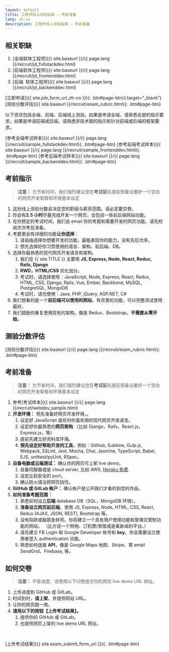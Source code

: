```yaml
---
layout: default
title: 工程师线上测验指南 — 考前准备
lang: zh-cn
description: 工程师线上测验指南 — 考前准备
---
```


## 相关职缺

1. [全端软体工程师]({{ site.baseurl }}/{{ page.lang }}/recruit/jd_fullstackdev.html)
1. [前端软体工程师]({{ site.baseurl }}/{{ page.lang }}/recruit/jd_frontenddev.html)
1. [后端 ​​ 软体工程师]({{ site.baseurl }}/{{ page.lang }}/recruit/jd_backenddev.html)

[立即申请]({{ site.job_form_url_zh-cn }}){: .btn#page-btn}{:target="\_blank"}
[测验分数评估]({{ site.baseurl }}/recruit/exam_rubric.html){: .btn#page-btn}

以下资讯包括全端、前端、后端线上测验。如果是申请全端，请熟悉全部的指示要求。如果是申请前端或后端，请熟悉非技术面的指示和针对前端或后端的框架要求。

[参考全端考试样本]({{ site.baseurl }}/{{ page.lang }}/recruit/sample_fullstackdev.html){: .btn#page-btn}
[参考前端考试样本]({{ site.baseurl }}/{{ page.lang }}/recruit/sample_frontenddev.html){: .btn#page-btn}
[参考后端考试样本]({{ site.baseurl }}/{{ page.lang }}/recruit/sample_backenddev.html){: .btn#page-btn}

## 考前指示

> **注意：**
> 为节省时间，我们强烈建议您在**考试前**先提前预备设置好一个空白的网页开发架框和环境基本设定

1. 这份线上测验分数会决定您的职级与薪资范围。请必定要交卷。
1. 你会有**2.5 小时**尽量完成开发一个网页，会包括一些前后端网站功能。
1. 在你预定的考试时间，我们会 email 你的考题和需要开发的网页功能。请先检阅次次考前准备。
1. 考题里会有详细的功能**让你选择**：
   1. 请自由选择你想要开发的功能，最能表现你的能力，没有先后次序。
   1. 预先选择好你习惯使用的语言、架构、前后端、DB。
1. 选择你最熟悉的现代网页开发语言和架构。
   1. 我们在 {{ site.TITLE }} 主要用 **JS, Express, Node, React, Redux, Rails, Django**
   1. **RWD，HTML/CSS** 优化加分。
   1. 考试时，请选择使用：JavaScript, Node, Express, React, Redux, HTML, CSS, Django, Rails, Vue, Ember, Backbone, MySQL, PostgreSQL, MongoDB
   1. 考试时，请勿使用：Java, PHP, jQuery, ASP.NET, C#
1. 我们想看的是一个**前后端可以使用的网站**，有完善的功能，可以完整测试使用最好。
1. 我们鼓励你重复使用现有的架构，像是 Redux、Bootstrap，**不需要从零开始**。

## 测验分数评估

[测验分数评估]({{ site.baseurl }}/{{ page.lang }}/recruit/exam_rubric.html){: .btn#page-btn}

## 考前准备

> **注意：**
> 为节省时间，我们强烈建议您在**考试前**先提前预备设置好一个空白的网页开发架框和环境基本设定

1. 参考[考试样本]({{ site.baseurl }}/{{ page.lang }}/recruit/webdev_sample.html)
1. **开发环境：** 预先准备好网页开发环境，。
   1. 设定好 JavaScript 或任何你喜欢用的现代网页开发语言。
   1. 设定好你最熟悉的**网页架构** （比如 Django，Rails，React.js，Express.js，等）
   1. 提前先建立好资料库环境。
   1. **预先设定好帮助开发的工具**，例如：GitHub, Sublime, Gulp.js, Webpack, ESLint, Jest, Mocha, Chai, Jasmine, TypeScript, Babel, EJS, unittest/pyUnit, RSpec。
1. **自备电脑或云端测试：** 确认你的网页可上架 live demo。
   1. 自备伺服器或是 cloud server, 比如 AWS, [Heroku 免费](https://medium.com/enjoy-life-enjoy-coding/heroku-搭配-git-在-heroku-上部署网站的手把手教学-bf4fd6f998b8).
   1. 设定比较安全的 port。
   1. 确认防火墙没把网页挡住。
1. **GitHub 或 GitLab 帐户：** 确认帐户是公开我们才看的到您的作品。
1. **如何准备考题范围：**
   1. 熟悉如何设立**后端** database DB（SQL，MongoDB 环境）。
   1. **准备设立网页前后端**，使用 JS, Express, Node, HTML, CSS, React, Redux (AJAX, JSON, REST), Bootstrap 等。
   1. 没有陷阱或脑筋急转弯。你将建立一个具有用户使用功能和管理员管制功能的网站。 （比方说一个购物、订机票/旅馆或是看新闻的平台。）
   1. 请先建立 FB Login 和 Google Developer 帐号和 **key**。你会需要设立使用者登入 authentication 功能。
   1. 熟悉如何连接 **API**，像是 Google Maps 地图、Stripe、寄 email SendGrid、Firebase, 等。

## 如何交卷

> **注意：**
> 不管进度，请使用以下问卷提交你的网页 live demo URL 网址。

1. 上传进度到 GitHub 或 GitLab。
1. 时间到时，**请上架**，并提供网站 URL。
1. 让你的网页跑一周。
1. **请用以下的按钮【上传考试结果】。**
   1. 提供你的 GitHub 或 GitLab。
   1. 也提供网页上架的 live demo URL 网址。

<br>

[上传考试结果]({{ site.exam_submit_form_url }}){: .btn#page-btn}

<br>
